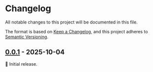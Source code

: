 # Changelog

All notable changes to this project will be documented in this file.

The format is based on [Keep a Changelog](https://keepachangelog.com/en/1.0.0/),
and this project adheres to [Semantic Versioning](https://semver.org/spec/v2.0.0.html).


## [0.0.1] - 2025-10-04

🚀 Initial release.

[0.0.1]: https://github.com/burgdev/immichporter/releases/tag/v0.0.1
